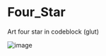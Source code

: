 # Four_Star
Art four star in codeblock (glut)

![image](https://github.com/Redul94/Four_Star/assets/105600346/8b4d9c01-3d96-46b1-b079-c7e3186120db)
